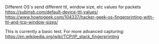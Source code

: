 Different OS's send different ttl, window size, etc values for packets
https://subinsb.com/default-device-ttl-values/
https://www.howtogeek.com/104337/hacker-geek-os-fingerprinting-with-ttl-and-tcp-window-sizes/

This is currently a basic test. For more advanced capturing: https://en.wikipedia.org/wiki/TCP/IP_stack_fingerprinting
